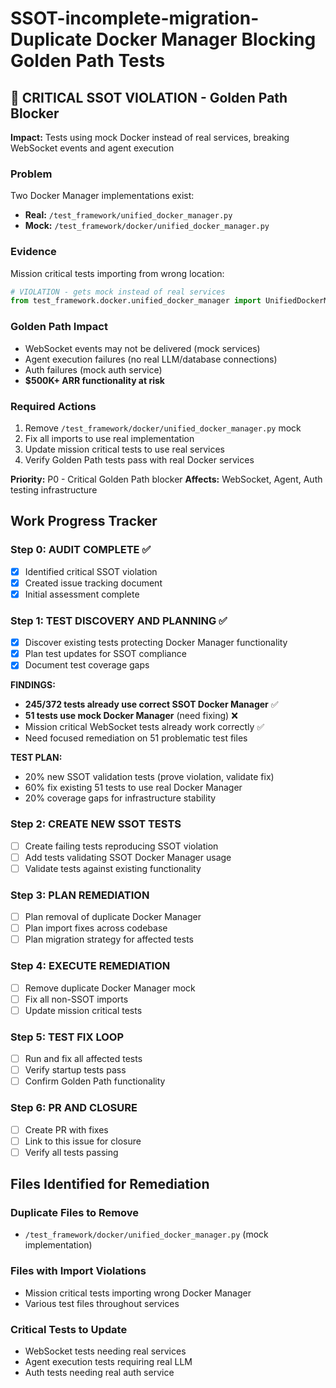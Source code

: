 # SSOT-incomplete-migration-Duplicate Docker Manager Blocking Golden Path Tests

## 🚨 CRITICAL SSOT VIOLATION - Golden Path Blocker

**Impact:** Tests using mock Docker instead of real services, breaking WebSocket events and agent execution

### Problem
Two Docker Manager implementations exist:
- **Real:** `/test_framework/unified_docker_manager.py`
- **Mock:** `/test_framework/docker/unified_docker_manager.py`

### Evidence
Mission critical tests importing from wrong location:
```python
# VIOLATION - gets mock instead of real services
from test_framework.docker.unified_docker_manager import UnifiedDockerManager
```

### Golden Path Impact
- WebSocket events may not be delivered (mock services)
- Agent execution failures (no real LLM/database connections)
- Auth failures (mock auth service)
- **$500K+ ARR functionality at risk**

### Required Actions
1. Remove `/test_framework/docker/unified_docker_manager.py` mock
2. Fix all imports to use real implementation
3. Update mission critical tests to use real services
4. Verify Golden Path tests pass with real Docker services

**Priority:** P0 - Critical Golden Path blocker
**Affects:** WebSocket, Agent, Auth testing infrastructure

## Work Progress Tracker

### Step 0: AUDIT COMPLETE ✅
- [x] Identified critical SSOT violation
- [x] Created issue tracking document
- [x] Initial assessment complete

### Step 1: TEST DISCOVERY AND PLANNING ✅
- [x] Discover existing tests protecting Docker Manager functionality
- [x] Plan test updates for SSOT compliance
- [x] Document test coverage gaps

**FINDINGS:**
- **245/372 tests already use correct SSOT Docker Manager** ✅
- **51 tests use mock Docker Manager** (need fixing) ❌
- Mission critical WebSocket tests already work correctly ✅
- Need focused remediation on 51 problematic test files

**TEST PLAN:**
- 20% new SSOT validation tests (prove violation, validate fix)
- 60% fix existing 51 tests to use real Docker Manager
- 20% coverage gaps for infrastructure stability

### Step 2: CREATE NEW SSOT TESTS
- [ ] Create failing tests reproducing SSOT violation
- [ ] Add tests validating SSOT Docker Manager usage
- [ ] Validate tests against existing functionality

### Step 3: PLAN REMEDIATION
- [ ] Plan removal of duplicate Docker Manager
- [ ] Plan import fixes across codebase
- [ ] Plan migration strategy for affected tests

### Step 4: EXECUTE REMEDIATION
- [ ] Remove duplicate Docker Manager mock
- [ ] Fix all non-SSOT imports
- [ ] Update mission critical tests

### Step 5: TEST FIX LOOP
- [ ] Run and fix all affected tests
- [ ] Verify startup tests pass
- [ ] Confirm Golden Path functionality

### Step 6: PR AND CLOSURE
- [ ] Create PR with fixes
- [ ] Link to this issue for closure
- [ ] Verify all tests passing

## Files Identified for Remediation

### Duplicate Files to Remove
- `/test_framework/docker/unified_docker_manager.py` (mock implementation)

### Files with Import Violations
- Mission critical tests importing wrong Docker Manager
- Various test files throughout services

### Critical Tests to Update
- WebSocket tests needing real services
- Agent execution tests requiring real LLM
- Auth tests needing real auth service